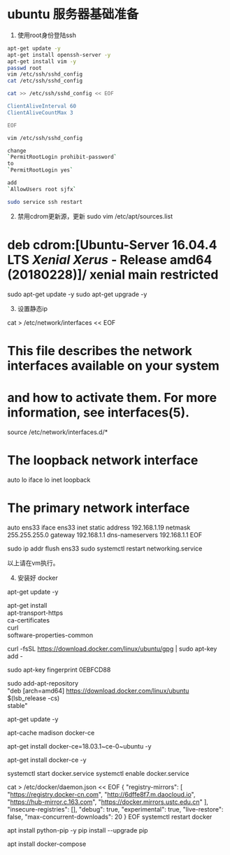 # ubuntu 服务器基础准备
1. 使用root身份登陆ssh

```bash
apt-get update -y 
apt-get install openssh-server -y
apt-get install vim -y
passwd root
vim /etc/ssh/sshd_config
cat /etc/ssh/sshd_config

cat >> /etc/ssh/sshd_config << EOF

ClientAliveInterval 60
ClientAliveCountMax 3

EOF

vim /etc/ssh/sshd_config

change
`PermitRootLogin prohibit-password` 
to
`PermitRootLogin yes` 

add
`AllowUsers root sjfx`

sudo service ssh restart

```

2. 禁用cdrom更新源，更新
sudo vim /etc/apt/sources.list
# deb cdrom:[Ubuntu-Server 16.04.4 LTS _Xenial Xerus_ - Release amd64 (20180228)]/ xenial main restricted

sudo apt-get update -y
sudo apt-get upgrade -y

3. 设置静态ip

cat > /etc/network/interfaces << EOF
# This file describes the network interfaces available on your system
# and how to activate them. For more information, see interfaces(5).

source /etc/network/interfaces.d/*

# The loopback network interface
auto lo
iface lo inet loopback

# The primary network interface
auto ens33
iface ens33 inet static
address 192.168.1.19
netmask 255.255.255.0
gateway 192.168.1.1
dns-nameservers 192.168.1.1
EOF

sudo ip addr flush ens33
sudo systemctl restart networking.service


以上请在vm执行。

4. 安装好 docker

apt-get update -y

apt-get install \
apt-transport-https \
ca-certificates \
curl \
software-properties-common

curl -fsSL https://download.docker.com/linux/ubuntu/gpg | sudo apt-key add -

sudo apt-key fingerprint 0EBFCD88

sudo add-apt-repository \
"deb [arch=amd64] https://download.docker.com/linux/ubuntu \
$(lsb_release -cs) \
stable"

apt-get update -y

apt-cache madison docker-ce

apt-get install docker-ce=18.03.1~ce-0~ubuntu -y

apt-get install docker-ce -y

systemctl start docker.service
systemctl enable docker.service

cat > /etc/docker/daemon.json << EOF
{
"registry-mirrors": [
"https://registry.docker-cn.com",
"http://6dffe8f7.m.daocloud.io",
"https://hub-mirror.c.163.com",
"https://docker.mirrors.ustc.edu.cn"
],
"insecure-registries": [],
"debug": true,
"experimental": true,
"live-restore": false,
"max-concurrent-downloads": 20
}
EOF
systemctl restart docker

apt install python-pip -y
pip install --upgrade pip

apt install docker-compose